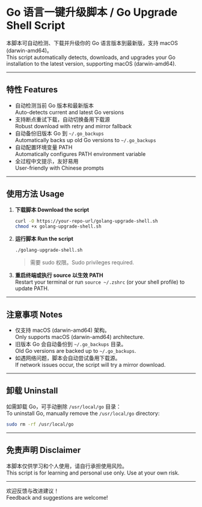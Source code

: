 # Go 语言一键升级脚本 / Go Upgrade Shell Script

本脚本可自动检测、下载并升级你的 Go 语言版本到最新版，支持 macOS (darwin-amd64)。  
This script automatically detects, downloads, and upgrades your Go installation to the latest version, supporting macOS (darwin-amd64).

---

## 特性 Features

- 自动检测当前 Go 版本和最新版本  
  Auto-detects current and latest Go versions
- 支持断点重试下载，自动切换备用下载源  
  Robust download with retry and mirror fallback
- 自动备份旧版本 Go 到 `~/.go_backups`  
  Automatically backs up old Go versions to `~/.go_backups`
- 自动配置环境变量 PATH  
  Automatically configures PATH environment variable
- 全过程中文提示，友好易用  
  User-friendly with Chinese prompts

---

## 使用方法 Usage

1. **下载脚本 Download the script**

   ```bash
   curl -O https://your-repo-url/golang-upgrade-shell.sh
   chmod +x golang-upgrade-shell.sh
   ```

2. **运行脚本 Run the script**

   ```bash
   ./golang-upgrade-shell.sh
   ```

   > 需要 sudo 权限。Sudo privileges required.

3. **重启终端或执行 source 以生效 PATH**  
   Restart your terminal or run `source ~/.zshrc` (or your shell profile) to update PATH.

---

## 注意事项 Notes

- 仅支持 macOS (darwin-amd64) 架构。  
  Only supports macOS (darwin-amd64) architecture.
- 旧版本 Go 会自动备份到 `~/.go_backups` 目录。  
  Old Go versions are backed up to `~/.go_backups`.
- 如遇网络问题，脚本会自动尝试备用下载源。  
  If network issues occur, the script will try a mirror download.

---

## 卸载 Uninstall

如需卸载 Go，可手动删除 `/usr/local/go` 目录：  
To uninstall Go, manually remove the `/usr/local/go` directory:

```bash
sudo rm -rf /usr/local/go
```

---

## 免责声明 Disclaimer

本脚本仅供学习和个人使用，请自行承担使用风险。  
This script is for learning and personal use only. Use at your own risk.

---

欢迎反馈与改进建议！  
Feedback and suggestions are welcome!
